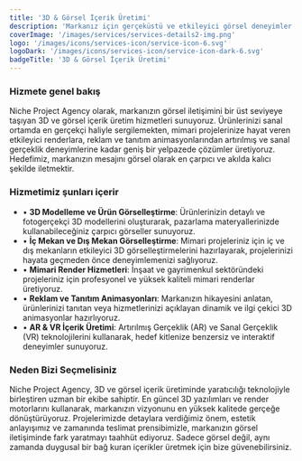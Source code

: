 ```yaml
---
title: '3D & Görsel İçerik Üretimi'
description: 'Markanız için gerçeküstü ve etkileyici görsel deneyimler sunarak ürünlerinizi, projelerinizi ve hikayelerinizi 3D teknolojileriyle hayata geçiriyoruz.'
coverImage: '/images/services/services-details2-img.png'
logo: '/images/icons/services-icon/service-icon-6.svg'
logoDark: '/images/icons/services-icon/service-icon-dark-6.svg'
badgeTitle: '3D & Görsel İçerik Üretimi'
---
```


### Hizmete genel bakış

Niche Project Agency olarak, markanızın görsel iletişimini bir üst seviyeye taşıyan 3D ve görsel içerik üretim hizmetleri sunuyoruz. Ürünlerinizi sanal ortamda en gerçekçi haliyle sergilemekten, mimari projelerinize hayat veren etkileyici renderlara, reklam ve tanıtım animasyonlarından artırılmış ve sanal gerçeklik deneyimlerine kadar geniş bir yelpazede çözümler üretiyoruz. Hedefimiz, markanızın mesajını görsel olarak en çarpıcı ve akılda kalıcı şekilde iletmektir.

### Hizmetimiz şunları içerir

- • **3D Modelleme ve Ürün Görselleştirme**: Ürünlerinizin detaylı ve fotogerçekçi 3D modellerini oluşturarak, pazarlama materyallerinizde kullanabileceğiniz çarpıcı görseller sunuyoruz.
- • **İç Mekan ve Dış Mekan Görselleştirme**: Mimari projeleriniz için iç ve dış mekanların etkileyici 3D görselleştirmelerini hazırlayarak, projelerinizi hayata geçmeden önce deneyimlemenizi sağlıyoruz.
- • **Mimari Render Hizmetleri**: İnşaat ve gayrimenkul sektöründeki projeleriniz için profesyonel ve yüksek kaliteli mimari renderlar üretiyoruz.
- • **Reklam ve Tanıtım Animasyonları**: Markanızın hikayesini anlatan, ürünlerinizi tanıtan veya hizmetlerinizi açıklayan dinamik ve ilgi çekici 3D animasyonlar hazırlıyoruz.
- • **AR & VR İçerik Üretimi**: Artırılmış Gerçeklik (AR) ve Sanal Gerçeklik (VR) teknolojilerini kullanarak, hedef kitlenize benzersiz ve interaktif deneyimler sunuyoruz.


### Neden Bizi Seçmelisiniz

Niche Project Agency, 3D ve görsel içerik üretiminde yaratıcılığı teknolojiyle birleştiren uzman bir ekibe sahiptir. En güncel 3D yazılımları ve render motorlarını kullanarak, markanızın vizyonunu en yüksek kalitede gerçeğe dönüştürüyoruz. Projelerimizde detaylara verdiğimiz önem, estetik anlayışımız ve zamanında teslimat prensibimizle, markanızın görsel iletişiminde fark yaratmayı taahhüt ediyoruz. Sadece görsel değil, aynı zamanda duygusal bir bağ kuran içerikler üretmek için bize güvenebilirsiniz.